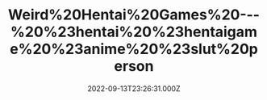 ---
title: "Weird%20Hentai%20Games%20---%20%23hentai%20%23hentaigame%20%23anime%20%23slut%20person"
videoSrc: https://f000.backblazeb2.com/file/futureporn/projektmelody-chaturbate-2022-09-13.mp4
videoSrcHash: QmXZ5AtreoRkDeEfSU9XMANFfjNdQH9sCws3hGAbMHTNfy?filename=projektmelody-chaturbate-2022-09-13.mp4
video720Hash: 
video480Hash: 
video360Hash: 
video240Hash: 
thinHash: 
thiccHash: QmRgYoa4pzFVNaZfbg7WHFcrNbW6W2GpynVUZ37tdQQFKX?filename=20220913T232631Z-thicc.jpg
announceTitle: "Poll%3A%20Which%20do%20you%20prefer%3F%20The%20chatting%20or%20the%20baiting."
announceUrl: https://twitter.com/ProjektMelody/status/1569829911057031170
date: 2022-09-13T23:26:31.000Z
note: Several interruptions on Mel's end or CB's end. This vod is 4 recorded parts concatenated.
video240TmpFilePath: 
tmpFilePath: /root/futureporn_tmp/projektmelody-chaturbate-20220913T232631Z.mp4
layout: layouts/vod.njk
tags:
---